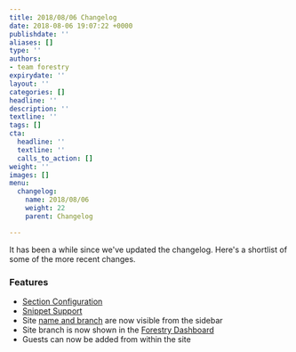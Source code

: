 ```yaml
---
title: 2018/08/06 Changelog
date: 2018-08-06 19:07:22 +0000
publishdate: ''
aliases: []
type: ''
authors:
- team forestry
expirydate: ''
layout: ''
categories: []
headline: ''
description: ''
textline: ''
tags: []
cta:
  headline: ''
  textline: ''
  calls_to_action: []
weight: ''
images: []
menu:
  changelog:
    name: 2018/08/06
    weight: 22
    parent: Changelog

---
```

It has been a while since we've updated the changelog. Here's a shortlist of some of the more recent changes.

### Features

* [Section Configuration](https://forestry.io/docs/settings/content-sections/ "Content Sections")
* [Snippet Support](https://forestry.io/blog/snippets-custom-content-sections-and-more/#snippets "Blog")
* Site [name and branch](https://forestry.io/blog/snippets-custom-content-sections-and-more/#site-and-branch-at-a-glance "Blog") are now visible from the sidebar
* Site branch is now shown in the [Forestry Dashboard](https://app.forestry.io/dashboard "Forestry Dashboard")
* Guests can now be added from within the site
